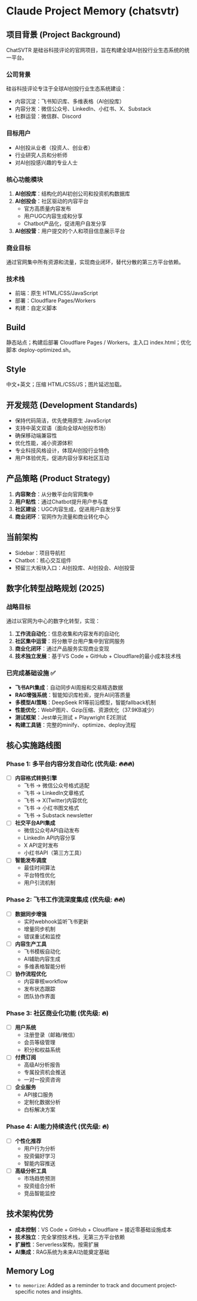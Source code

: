 # Claude Project Memory (chatsvtr)

## 项目背景 (Project Background)
ChatSVTR 是硅谷科技评论的官网项目，旨在构建全球AI创投行业生态系统的统一平台。

### 公司背景
硅谷科技评论专注于全球AI创投行业生态系统建设：
- 内容沉淀：飞书知识库、多维表格（AI创投库）
- 内容分发：微信公众号、LinkedIn、小红书、X、Substack
- 社群运营：微信群、Discord

### 目标用户
- AI创投从业者（投资人、创业者）
- 行业研究人员和分析师
- 对AI创投感兴趣的专业人士

### 核心功能模块
1. **AI创投库**：结构化的AI初创公司和投资机构数据库
2. **AI创投会**：社区驱动的内容平台
   - 官方高质量内容发布
   - 用户UGC内容生成和分享
   - Chatbot产品化，促进用户自发分享
3. **AI创投营**：用户提交的个人和项目信息展示平台

### 商业目标
通过官网集中所有资源和流量，实现商业闭环，替代分散的第三方平台依赖。

### 技术栈
- 前端：原生 HTML/CSS/JavaScript
- 部署：Cloudflare Pages/Workers
- 构建：自定义脚本

## Build
静态站点；构建后部署 Cloudflare Pages / Workers。主入口 index.html；优化脚本 deploy-optimized.sh。

## Style
中文+英文；压缩 HTML/CSS/JS；图片延迟加载。

## 开发规范 (Development Standards)
- 保持代码简洁，优先使用原生 JavaScript
- 支持中英文双语（面向全球AI创投市场）
- 确保移动端兼容性
- 优化性能，减小资源体积
- 专业科技风格设计，体现AI创投行业特色
- 用户体验优先，促进内容分享和社区互动

## 产品策略 (Product Strategy)
1. **内容聚合**：从分散平台向官网集中
2. **用户粘性**：通过Chatbot提升用户参与度
3. **社区建设**：UGC内容生成，促进用户自发分享
4. **商业闭环**：官网作为流量和商业转化中心

## 当前架构
- Sidebar：项目导航栏
- Chatbot：核心交互组件
- 预留三大板块入口：AI创投库、AI创投会、AI创投营

## 数字化转型战略规划 (2025)

### 战略目标
通过以官网为中心的数字化转型，实现：
1. **工作流自动化**：信息收集和内容发布的自动化
2. **社区集中运营**：将分散平台用户集中到官网服务
3. **商业化闭环**：通过产品服务实现商业变现
4. **技术独立发展**：基于VS Code + GitHub + Cloudflare的最小成本技术栈

### 已完成基础设施 ✅
- **飞书API集成**：自动同步AI周报和交易精选数据
- **RAG增强系统**：智能知识库检索，提升AI问答质量
- **多模型AI策略**：DeepSeek R1等前沿模型，智能fallback机制
- **性能优化**：WebP图片、Gzip压缩、资源优化（37.9KB减少）
- **测试框架**：Jest单元测试 + Playwright E2E测试
- **构建工具链**：完整的minify、optimize、deploy流程

## 核心实施路线图

### Phase 1: 多平台内容分发自动化 (优先级: 🔥🔥🔥)
- [ ] **内容格式转换引擎**
  - 飞书 → 微信公众号格式适配
  - 飞书 → LinkedIn文章格式
  - 飞书 → X(Twitter)内容优化
  - 飞书 → 小红书图文格式
  - 飞书 → Substack newsletter
- [ ] **社交平台API集成**
  - 微信公众号API自动发布
  - LinkedIn API内容分享
  - X API定时发布
  - 小红书API（第三方工具）
- [ ] **智能发布调度**
  - 最佳时间算法
  - 平台特性优化
  - 用户引流机制

### Phase 2: 飞书工作流深度集成 (优先级: 🔥🔥)
- [ ] **数据同步增强**
  - 实时webhook监听飞书更新
  - 增量同步机制
  - 错误重试和监控
- [ ] **内容生产工具**
  - 飞书模板自动化
  - AI辅助内容生成
  - 多维表格智能分析
- [ ] **协作流程优化**
  - 内容审核workflow
  - 发布状态跟踪
  - 团队协作界面

### Phase 3: 社区商业化功能 (优先级: 🔥)
- [ ] **用户系统**
  - 注册登录（邮箱/微信）
  - 会员等级管理
  - 积分和权益系统
- [ ] **付费订阅**
  - 高级AI分析报告
  - 专属投资机会推送
  - 一对一投资咨询
- [ ] **企业服务**
  - API接口服务
  - 定制化数据分析
  - 白标解决方案

### Phase 4: AI能力持续迭代 (优先级: 🔥)
- [ ] **个性化推荐**
  - 用户行为分析
  - 投资偏好学习
  - 智能内容推送
- [ ] **高级分析工具**
  - 市场趋势预测
  - 投资组合分析
  - 竞品智能监控

## 技术架构优势
- **成本控制**：VS Code + GitHub + Cloudflare = 接近零基础设施成本
- **技术独立**：完全掌控技术栈，无第三方平台依赖
- **扩展性**：Serverless架构，按需扩展
- **AI集成**：RAG系统为未来AI功能奠定基础

## Memory Log
- `to memorize`: Added as a reminder to track and document project-specific notes and insights.